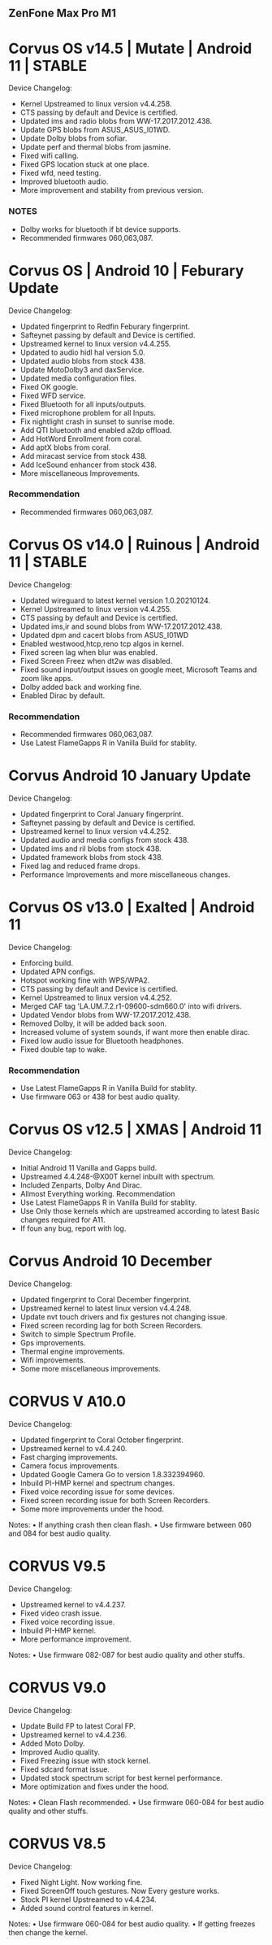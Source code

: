 ## ZenFone Max Pro M1

# Corvus OS v14.5 | Mutate | Android 11 | STABLE
Device Changelog:
- Kernel Upstreamed to linux version v4.4.258.
- CTS passing by default and Device is certified.
- Updated ims and radio blobs from WW-17.2017.2012.438.
- Update GPS blobs from ASUS_ASUS_I01WD.
- Update Dolby blobs from sofiar.
- Update perf and thermal blobs from jasmine.
- Fixed wifi calling.
- Fixed GPS location stuck at one place.
- Fixed wfd, need testing.
- Improved bluetooth audio.
- More improvement and stability from previous version.
### NOTES
- Dolby works for bluetooth if bt device supports.
- Recommended firmwares 060,063,087.

# Corvus OS | Android 10 | Feburary Update
Device Changelog:
- Updated fingerprint to Redfin Feburary fingerprint.
- Safteynet passing by default and Device is certified.
- Upstreamed kernel to linux version v4.4.255.
- Updated to audio hidl hal version 5.0.
- Updated audio blobs from stock 438.
- Update MotoDolby3 and daxService.
- Updated media configuration files.
- Fixed OK google.
- Fixed WFD service.
- Fixed Bluetooth for all inputs/outputs.
- Fixed microphone problem for all Inputs.
- Fix nightlight crash in sunset to sunrise mode.
- Add QTI bluetooth and enabled a2dp offload.
- Add HotWord Enrollment from coral.
- Add aptX blobs from coral.
- Add miracast service from stock 438.
- Add IceSound enhancer from stock 438.
- More miscellaneous Improvements.
### Recommendation
- Recommended firmwares 060,063,087.

# Corvus OS v14.0 | Ruinous | Android 11 | STABLE
Device Changelog:
- Updated wireguard to latest kernel version 1.0.20210124.
- Kernel Upstreamed to linux version v4.4.255.
- CTS passing by default and Device is certified.
- Updated ims,ir and sound blobs from WW-17.2017.2012.438.
- Updated dpm and cacert blobs from ASUS_I01WD
- Enabled westwood,htcp,reno tcp algos in kernel.
- Fixed screen lag when blur was enabled.
- Fixed Screen Freez when dt2w was disabled.
- Fixed sound input/output issues on google meet,
  Microsoft Teams and zoom like apps.
- Dolby added back and working fine.
- Enabled Dirac by default.
### Recommendation
- Recommended firmwares 060,063,087.
- Use Latest FlameGapps R in Vanilla Build for stablity.

# Corvus Android 10 January Update
Device Changelog:
- Updated fingerprint to Coral January fingerprint.
- Safteynet passing by default and Device is certified.
- Upstreamed kernel to linux version v4.4.252.
- Updated audio and media configs from stock 438.
- Updated ims and ril blobs from stock 438.
- Updated framework blobs from stock 438.
- Fixed lag and reduced frame drops.
- Performance Improvements and more miscellaneous changes.

# Corvus OS v13.0 | Exalted | Android 11
Device Changelog:
- Enforcing build.
- Updated APN configs.
- Hotspot working fine with WPS/WPA2.
- CTS passing by default and Device is certified.
- Kernel Upstreamed to linux version v4.4.252.
- Merged CAF tag 'LA.UM.7.2.r1-09600-sdm660.0' into wifi drivers.
- Updated Vendor blobs from WW-17.2017.2012.438.
- Removed Dolby, it will be added back soon.
- Increased volume of system sounds, if want more then enable dirac.
- Fixed low audio issue for Bluetooth headphones.
- Fixed double tap to wake.
### Recommendation
- Use Latest FlameGapps R in Vanilla Build for stablity.
- Use firmware 063 or 438 for best audio quality.

# Corvus OS v12.5 | XMAS | Android 11
Device Changelog:
- Initial Android 11 Vanilla and Gapps build.
- Upstreamed 4.4.248-@X00T kernel inbuilt with spectrum.
- Included Zenparts, Dolby And Dirac.
- Allmost Everything working.
Recommendation
- Use Latest FlameGapps R in Vanilla Build for stablity.
- Use Only those kernels which are upstreamed according to latest Basic changes required for A11.
- If foun any bug, report with log.

# Corvus Android 10 December
Device Changelog:
- Updated fingerprint to Coral December fingerprint.
- Upstreamed kernel to latest linux version v4.4.248.
- Update nvt touch drivers and fix gestures not changing issue.
- Fixed screen recording lag for both Screen Recorders.
- Switch to simple Spectrum Profile.
- Gps improvements.
- Thermal engine improvements.
- Wifi improvements.
- Some more miscellaneous improvements.


# CORVUS V A10.0
Device Changelog:
- Updated fingerprint to Coral October fingerprint.
- Upstreamed kernel to v4.4.240.
- Fast charging improvements.
- Camera focus improvements.
- Updated Google Camera Go to version 1.8.332394960.
- Inbuild PI-HMP kernel and spectrum changes.
- Fixed voice recording issue for some devices.
- Fixed screen recording issue for both Screen Recorders.
- Some more improvements under the hood.

Notes:
• If anything crash then clean flash.
• Use firmware between 060 and 084 for best audio quality.

# CORVUS V9.5
Device Changelog:
- Upstreamed kernel to v4.4.237.
- Fixed video crash issue.
- Fixed voice recording issue.
- Inbuild PI-HMP kernel.
- More performance improvement.

Notes:
• Use firmware 082-087 for best audio quality and other stuffs.

# CORVUS V9.0
Device Changelog:
- Update Build FP to latest Coral FP.
- Upstreamed kernel to v4.4.236.
- Added Moto Dolby.
- Improved Audio quality.
- Fixed Freezing issue with stock kernel.
- Fixed sdcard format issue.
- Updated stock spectrum script for best kernel performance.
- More optimization and fixes under the hood.

Notes:
• Clean Flash recommended.
• Use firmware 060-084 for best audio quality and other stuffs.

# CORVUS V8.5
Device Changelog:
- Fixed Night Light. Now working fine.
- Fixed ScreenOff touch gestures. Now Every gesture works.
- Stock PI kernel Upstreamed to v4.4.234.
- Added sound control features in kernel.

Notes:
• Use firmware 060-084 for best audio quality.
• If getting freezes then change the kernel.
